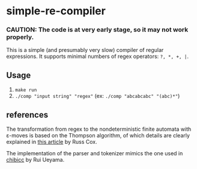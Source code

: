 # simple-re-compiler

### CAUTION: The code is at very early stage, so it may not work properly.

This is a simple (and presumably very slow) compiler of regular expressions. It supports minimal numbers of regex operators: ```?, *, +, |```.

## Usage
1. ```make run```
2. ```./comp "input string" "regex"``` (ex: ```./comp "abcabcabc" "(abc)*"```)

## references
The transformation from regex to the nondeterministic finite automata with ε-moves is based on the Thompson algorithm, of which details are clearly explained in [this article](https://swtch.com/~rsc/regexp/regexp1.html) by Russ Cox.

The implementation of the parser and tokenizer mimics the one used in [chibicc](https://github.com/rui314/chibicc) by Rui Ueyama.
